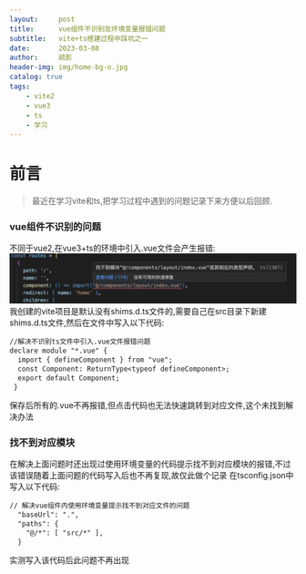 ```yaml
---
layout:     post
title:     	vue组件不识别及环境变量报错问题
subtitle: 	vite+ts搭建过程中踩坑之一
date:       2023-03-08
author:     疏影
header-img: img/home-bg-o.jpg
catalog: true
tags:
    - vite2
    - vue3
    - ts
    - 学习
---
```


# 前言
>最近在学习vite和ts,把学习过程中遇到的问题记录下来方便以后回顾.

### vue组件不识别的问题
不同于vue2,在vue3+ts的环境中引入.vue文件会产生报错:
![无法识别.vue文件](/img/2023-03-08-error.png)
我创建的vite项目是默认没有shims.d.ts文件的,需要自己在src目录下新建shims.d.ts文件,然后在文件中写入以下代码:
```
//解决不识别ts文件中引入.vue文件报错问题
declare module "*.vue" {
  import { defineComponent } from "vue";
  const Component: ReturnType<typeof defineComponent>;
  export default Component;
 }
```
保存后所有的.vue不再报错,但点击代码也无法快速跳转到对应文件,这个未找到解决办法
### 找不到对应模块
在解决上面问题时还出现过使用环境变量的代码提示找不到对应模块的报错,不过该错误随着上面问题的代码写入后也不再复现,故仅此做个记录
在tsconfig.json中写入以下代码:
```
// 解决vue组件内使用环境变量提示找不到对应文件的问题
  "baseUrl": ".",
  "paths": {
    "@/*": [ "src/*" ],
  }
```
实测写入该代码后此问题不再出现
